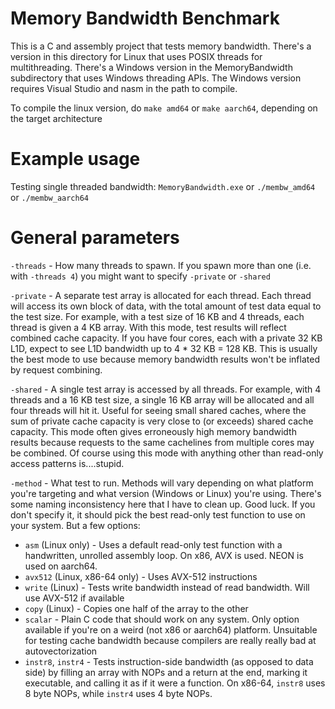 # Memory Bandwidth Benchmark
This is a C and assembly project that tests memory bandwidth. There's a version in this directory for Linux that uses POSIX threads for multithreading. There's a Windows version in the MemoryBandwidth subdirectory that uses Windows threading APIs. The Windows version requires Visual Studio and nasm in the path to compile.

To compile the linux version, do `make amd64` or `make aarch64`, depending on the target architecture

# Example usage

Testing single threaded bandwidth: `MemoryBandwidth.exe` or `./membw_amd64` or `./membw_aarch64`

# General parameters
`-threads` - How many threads to spawn. If you spawn more than one (i.e. with `-threads 4`) you might want to specify `-private` or `-shared`

`-private` - A separate test array is allocated for each thread. Each thread will access its own block of data, with the total amount of test data equal to the test size. For example, with a test size of 16 KB and 4 threads, each thread is given a 4 KB array. With this mode, test results will reflect combined cache capacity. If you have four cores, each with a private 32 KB L1D, expect to see L1D bandwidth up to 4 * 32 KB = 128 KB. This is usually the best mode to use because memory bandwidth results won't be inflated by request combining.

`-shared` - A single test array is accessed by all threads. For example, with 4 threads and a 16 KB test size, a single 16 KB array will be allocated and all four threads will hit it. Useful for seeing small shared caches, where the sum of private cache capacity is very close to (or exceeds) shared cache capacity. This mode often gives erroneously high memory bandwidth results because requests to the same cachelines from multiple cores may be combined. Of course using this mode with anything other than read-only access patterns is....stupid.

`-method` - What test to run. Methods will vary depending on what platform you're targeting and what version (Windows or Linux) you're using. There's some naming inconsistency here that I have to clean up. Good luck. If you don't specify it, it should pick the best read-only test function to use on your system. But a few options:
- `asm` (Linux only) - Uses a default read-only test function with a handwritten, unrolled assembly loop. On x86, AVX is used. NEON is used on aarch64.
- `avx512` (Linux, x86-64 only) - Uses AVX-512 instructions
- `write` (Linux) - Tests write bandwidth instead of read bandwidth. Will use AVX-512 if available
- `copy` (Linux) - Copies one half of the array to the other
- `scalar` - Plain C code that should work on any system. Only option available if you're on a weird (not x86 or aarch64) platform. Unsuitable for testing cache bandwidth because compilers are really really bad at autovectorization
- `instr8`, `instr4` - Tests instruction-side bandwidth (as opposed to data side) by filling an array with NOPs and a return at the end, marking it executable, and calling it as if it were a function. On x86-64, `instr8` uses 8 byte NOPs, while `instr4` uses 4 byte NOPs.
